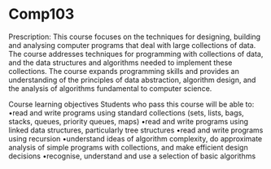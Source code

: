 # Comp103

Prescription:
This course focuses on the techniques for designing, building and analysing computer programs that deal with large collections of data. The course addresses techniques for programming with collections of data, and the data structures and algorithms needed to implement these collections. The course expands programming skills and provides an understanding of the principles of data abstraction, algorithm design, and the analysis of algorithms fundamental to computer science.

Course learning objectives
Students who pass this course will be able to:
•read and write programs using standard collections (sets, lists, bags, stacks, queues, priority queues, maps)
•read and write programs using linked data structures, particularly tree structures
•read and write programs using recursion
•understand ideas of algorithm complexity, do approximate analysis of simple programs with collections, and make efficient design decisions
•recognise, understand and use a selection of basic algorithms
